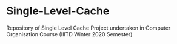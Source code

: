 # Single-Level-Cache
Repository of Single Level Cache Project undertaken in Computer Organisation Course (IIITD Winter 2020 Semester)
